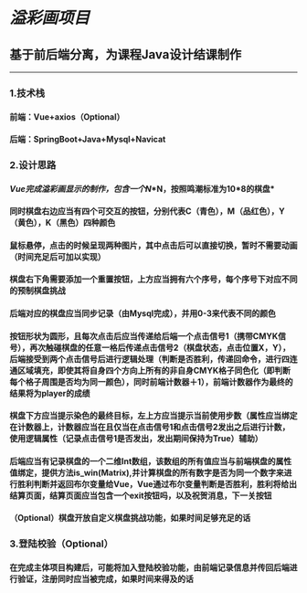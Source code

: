 # *溢彩画项目*

## 基于前后端分离，为课程Java设计结课制作

---

### 1.技术栈

#### 前端：Vue+axios（Optional）

#### 后端：SpringBoot+Java+Mysql+Navicat

### 2.设计思路

#### *Vue完成溢彩画显示的制作，包含一个N*\*N，按照鸣潮标准为10\*8的棋盘*

#### 同时棋盘右边应当有四个可交互的按钮，分别代表C（**青色**），M（**品红色**），Y（**黄色**），K（**黑色**）四种颜色

#### 鼠标悬停，点击的时候呈现两种图片，其中点击后可以直接切换，暂时不需要动画（时间充足后可加以实现）

#### 棋盘右下角需要添加一个重置按钮，上方应当拥有六个序号，每个序号下对应不同的预制棋盘挑战

#### 后端对应的棋盘应当同步记录（由Mysql完成），并用0-3来代表不同的颜色

#### 按钮形状为圆形，且每次点击后应当传递给后端一个点击信号1（携带CMYK信号），再次触碰棋盘的任意一格后传递点击信号2（棋盘状态，点击位置X，Y），后端接受到两个点击信号后进行逻辑处理（判断是否胜利，传递回命令，进行四连通区域填充，即使其将自身四个方向上所有的非自身CMYK格子同色化（即判断每个格子周围是否均为同一颜色），同时前端计数器＋1），前端计数器作为最终的结果将为player的成绩

#### 棋盘下方应当提示染色的最终目标，左上方应当提示当前使用步数（属性应当绑定在计数器上，计数器应当在且仅当在点击信号1和点击信号2发出之后进行计数，使用逻辑属性（记录点击信号1是否发出，发出期间保持为True）辅助）

#### 后端应当有记录棋盘的一个二维Int数组，该数组的所有值应当与前端棋盘的属性值绑定，提供方法is_win(Matrix),并计算棋盘的所有数字是否为同一个数字来进行胜利判断并返回布尔变量给Vue，Vue通过布尔变量判断是否胜利，胜利将给出结算页面，结算页面应当包含一个exit按钮吗，以及祝贺消息，下一关按钮



#### （Optional）棋盘开放自定义棋盘挑战功能，如果时间足够充足的话

### 3.登陆校验（Optional）

#### 在完成主体项目构建后，可能将加入登陆校验功能，由前端记录信息并传回后端进行验证，注册同时应当被完成，如果时间来得及的话